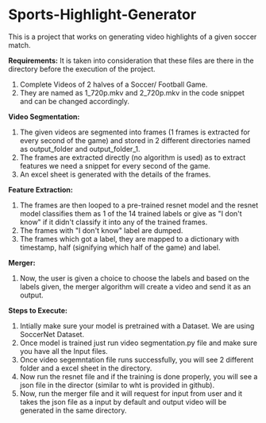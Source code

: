# Sports-Highlight-Generator
This is a project that works on generating video highlights of a given soccer match.

**Requirements:**
It is taken into consideration that these files are there in the directory before the execution of the project.
1. Complete Videos of 2 halves of a Soccer/ Football Game.
2. They are named as 1_720p.mkv and 2_720p.mkv in the code snippet and can be changed accordingly.

**Video Segmentation:**
1. The given videos are segmented into frames (1 frames is extracted for every second of the game) and stored in 2 different directories named as output_folder and output_folder_1.
2. The frames are extracted directly (no algorithm is used) as to extract features we need a snippet for every second of the game.
3. An excel sheet is generated with the details of the frames.

**Feature Extraction:**
1. The frames are then looped to a pre-trained resnet model and the resnet model classifies them as 1 of the 14 trained labels or give as "I don't know" if it didn't classify it into any of the trained frames.
2. The frames with "I don't know" label are dumped.
3. The frames which got a label, they are mapped to a dictionary with timestamp, half (signifying which half of the game) and label.

**Merger:**
1. Now, the user is given a choice to choose the labels and based on the labels given, the merger algorithm will create a video and send it as an output.

**Steps to Execute:**
1. Intially make sure your model is pretrained with a Dataset. We are using SoccerNet Dataset.
2. Once model is trained just run video segmentation.py file and make sure you have all the Input files.
3. Once video segemntation file runs successfully, you will see 2 different folder and a excel sheet in the directory.
4. Now run the resnet file and if the training is done properly, you will see a json file in the director (similar to wht is provided in github).
5. Now, run the merger file and it will request for input from user and it takes the json file as a input by default and output video will be generated in the same directory.
